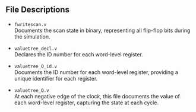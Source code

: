 ## File Descriptions 

- `fwritescan.v`  
  Documents the scan state in binary, representing all flip-flop bits during the simulation.

- `valuetree_decl.v`  
  Declares the ID number for each word-level register.

- `valuetree_Q_id.v`  
  Documents the ID number for each word-level register, providing a unique identifier for each register.

- `valuetree_Q.v`  
  At each negative edge of the clock, this file documents the value of each word-level register, capturing the state at each cycle.
